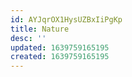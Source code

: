```yaml
---
id: AYJqrOX1HysUZBxIiPgKp
title: Nature
desc: ''
updated: 1639759165195
created: 1639759165195
---
```


